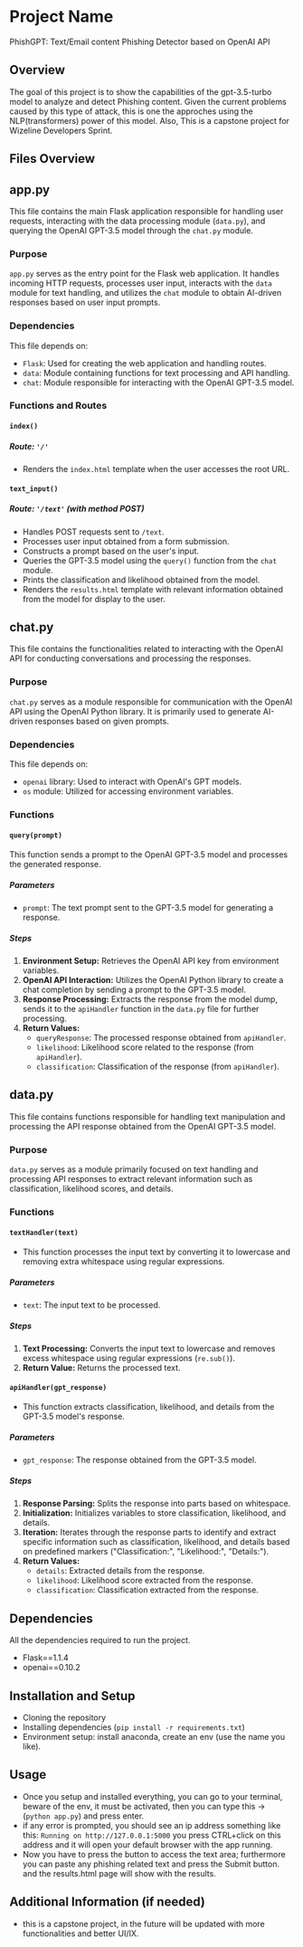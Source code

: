 # Project Name

PhishGPT: Text/Email content Phishing Detector based on OpenAI API

## Overview

The goal of this project is to show the capabilities of the gpt-3.5-turbo model to analyze and detect Phishing content. Given the current problems caused by this type of attack,
this is one the approches using the NLP(transformers) power of this model. Also, This is a capstone project for Wizeline Developers Sprint.

## Files Overview

## app.py

This file contains the main Flask application responsible for handling user requests, interacting with the data processing module (`data.py`), and querying the OpenAI GPT-3.5 model through the `chat.py` module.

### Purpose

`app.py` serves as the entry point for the Flask web application. It handles incoming HTTP requests, processes user input, interacts with the `data` module for text handling, and utilizes the `chat` module to obtain AI-driven responses based on user input prompts.

### Dependencies

This file depends on:
- `Flask`: Used for creating the web application and handling routes.
- `data`: Module containing functions for text processing and API handling.
- `chat`: Module responsible for interacting with the OpenAI GPT-3.5 model.

### Functions and Routes

#### `index()`

##### Route: `'/'`

- Renders the `index.html` template when the user accesses the root URL.

#### `text_input()`

##### Route: `'/text'` (with method POST)

- Handles POST requests sent to `/text`.
- Processes user input obtained from a form submission.
- Constructs a prompt based on the user's input.
- Queries the GPT-3.5 model using the `query()` function from the `chat` module.
- Prints the classification and likelihood obtained from the model.
- Renders the `results.html` template with relevant information obtained from the model for display to the user.


## chat.py

This file contains the functionalities related to interacting with the OpenAI API for conducting conversations and processing the responses.

### Purpose

`chat.py` serves as a module responsible for communication with the OpenAI API using the OpenAI Python library. It is primarily used to generate AI-driven responses based on given prompts.

### Dependencies

This file depends on:
- `openai` library: Used to interact with OpenAI's GPT models.
- `os` module: Utilized for accessing environment variables.

### Functions

#### `query(prompt)`

This function sends a prompt to the OpenAI GPT-3.5 model and processes the generated response.

##### Parameters
- `prompt`: The text prompt sent to the GPT-3.5 model for generating a response.

##### Steps
1. **Environment Setup:** Retrieves the OpenAI API key from environment variables.
2. **OpenAI API Interaction:** Utilizes the OpenAI Python library to create a chat completion by sending a prompt to the GPT-3.5 model.
3. **Response Processing:** Extracts the response from the model dump, sends it to the `apiHandler` function in the `data.py` file for further processing.
4. **Return Values:**
    - `queryResponse`: The processed response obtained from `apiHandler`.
    - `likelihood`: Likelihood score related to the response (from `apiHandler`).
    - `classification`: Classification of the response (from `apiHandler`).


## data.py

This file contains functions responsible for handling text manipulation and processing the API response obtained from the OpenAI GPT-3.5 model.

### Purpose

`data.py` serves as a module primarily focused on text handling and processing API responses to extract relevant information such as classification, likelihood scores, and details.

### Functions

#### `textHandler(text)`

- This function processes the input text by converting it to lowercase and removing extra whitespace using regular expressions.

##### Parameters
- `text`: The input text to be processed.

##### Steps
1. **Text Processing:** Converts the input text to lowercase and removes excess whitespace using regular expressions (`re.sub()`).
2. **Return Value:** Returns the processed text.

#### `apiHandler(gpt_response)`

- This function extracts classification, likelihood, and details from the GPT-3.5 model's response.

##### Parameters
- `gpt_response`: The response obtained from the GPT-3.5 model.

##### Steps
1. **Response Parsing:** Splits the response into parts based on whitespace.
2. **Initialization:** Initializes variables to store classification, likelihood, and details.
3. **Iteration:** Iterates through the response parts to identify and extract specific information such as classification, likelihood, and details based on predefined markers ("Classification:", "Likelihood:", "Details:").
4. **Return Values:**
    - `details`: Extracted details from the response.
    - `likelihood`: Likelihood score extracted from the response.
    - `classification`: Classification extracted from the response.
      
## Dependencies

All the dependencies required to run the project.

- Flask==1.1.4
- openai==0.10.2

## Installation and Setup

- Cloning the repository
- Installing dependencies (`pip install -r requirements.txt`)
- Environment setup: install anaconda, create an env (use the name you like). 

## Usage

- Once you setup and installed everything, you can go to your terminal, beware of the env, it must be activated, then you can type this -> (`python app.py`) and press enter.
- if any error is prompted, you should see an ip address something like this: `Running on http://127.0.0.1:5000` you press CTRL+click on this address and it will open your default browser with the app running.
- Now you have to press the button to access the text area; furthermore you can paste any phishing related text and press the Submit button. and the results.html page will show with the results.

## Additional Information (if needed)

- this is a capstone project, in the future will be updated with more functionalities and better UI/IX. 
